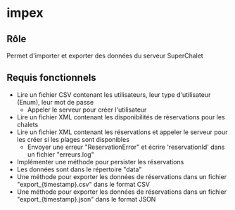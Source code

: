 # impex
##  Rôle
Permet d'importer et exporter des données du serveur SuperChalet
## Requis fonctionnels
- Lire un fichier CSV contenant les utilisateurs, leur type d'utilisateur (Enum), leur mot de passe
  - Appeler le serveur pour créer l'utilisateur
- Lire un fichier XML contenant les disponibilités de réservations pour les chalets
- Lire un fichier XML contenant les réservations et appeler le serveur pour les créer si les plages sont disponibles
  - Envoyer une erreur "ReservationError" et écrire 'reservationId' dans un fichier "erreurs.log"
- Implémenter une méthode pour persister les réservations
- Les données sont dans le répertoire "data"
- Une méthode pour exporter les données de réservations dans un fichier "export_{timestamp}.csv" dans le format CSV
- Une méthode pour exporter les données de réservations dans un fichier "export_{timestamp}.json" dans le format JSON
